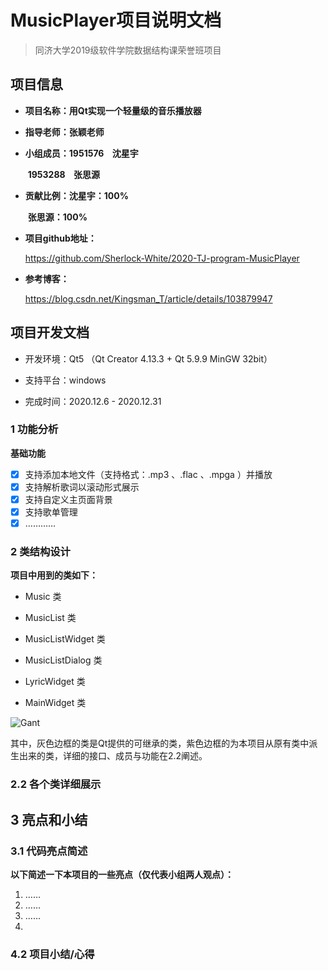 # **MusicPlayer项目说明文档**

> 同济大学2019级软件学院数据结构课荣誉班项目



## 项目信息

+  **项目名称：用Qt实现一个轻量级的音乐播放器**

+ **指导老师：张颖老师**

+ **小组成员：1951576    沈星宇**

  ​            **1953288    张思源**

+ **贡献比例：沈星宇：100%**

  ​					**张思源：100%**

+ **项目github地址：**

  https://github.com/Sherlock-White/2020-TJ-program-MusicPlayer

+ **参考博客：**

  https://blog.csdn.net/Kingsman_T/article/details/103879947

  

## 项目开发文档

+ 开发环境：Qt5 （Qt Creator 4.13.3 + Qt 5.9.9 MinGW 32bit）

+ 支持平台：windows

+ 完成时间：2020.12.6 - 2020.12.31

  

### **1 功能分析**

**基础功能**

- [x] 支持添加本地文件（支持格式：.mp3 、.flac 、.mpga ）并播放
- [x] 支持解析歌词以滚动形式展示
- [x] 支持自定义主页面背景
- [x] 支持歌单管理
- [x] …………

### **2 类结构设计**



 **项目中用到的类如下：**

+ Music 类

+ MusicList 类

+ MusicListWidget 类

+ MusicListDialog 类

+ LyricWidget 类

+ MainWidget 类


![Gant](http://r.photo.store.qq.com/psc?/V10CyMEv2paJzi/55aGSGZ20hc8Ink30l70cEF3jMCtMCH4qTt5ZTGVee6*.woSnKGW6UUUqvvTFfU9WxQsc8prmZ8Xtxxdq7910BRRNiFcBeQcbvTnpFgcX*Y!/r)


​		其中，灰色边框的类是Qt提供的可继承的类，紫色边框的为本项目从原有类中派生出来的类，详细的接口、成员与功能在2.2阐述。



### 2.2 各个类详细展示







## **3 亮点和小结**



### 3.1 代码亮点简述

​		**以下简述一下本项目的一些亮点（仅代表小组两人观点）：**

1. ……
2. ……
3. ……
4. 




### 4.2 项目小结/心得

​	
